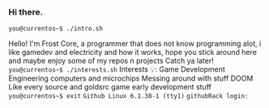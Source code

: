 ### Hi there.
```you@currentos~$ ./intro.sh```

 Hello!  I'm Frost Core, a programmer that does not know programming alot, i like gamedev and electricity and how it works, hope you stick around here and maybe enjoy some of my repos n projects
 Catch ya later!
```you@currentos~$ ./interests.sh```
 Interests 💡: 
   Game Development
   Engineering computers and microchips
   Messing around with stuff
   DOOM
   Like every source and goldsrc game
   early development stuff
```you@currentos~$ exit```
```Github Linux 6.1.38-1 (tty1)```
```githubRack login: ```
